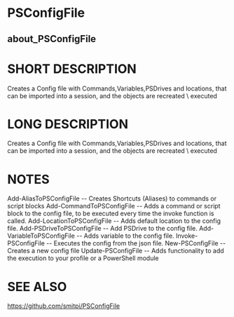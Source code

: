 # PSConfigFile
## about_PSConfigFile

# SHORT DESCRIPTION
Creates a Config file with Commands,Variables,PSDrives and locations, that can be imported into a session, and the objects are recreated \ executed

# LONG DESCRIPTION
Creates a Config file with Commands,Variables,PSDrives and locations, that can be imported into a session, and the objects are recreated \ executed

# NOTES
Add-AliasToPSConfigFile -- Creates Shortcuts (Aliases) to commands or script blocks
Add-CommandToPSConfigFile -- Adds a command or script block to the config file, to be executed every time the invoke function is called.
Add-LocationToPSConfigFile -- Adds default location to the config file.
Add-PSDriveToPSConfigFile -- Add PSDrive to the config file.
Add-VariableToPSConfigFile -- Adds variable to the config file.
Invoke-PSConfigFile -- Executes the config from the json file.
New-PSConfigFile -- Creates a new config file
Update-PSConfigFile -- Adds functionality to add the execution to your profile or a PowerShell module


# SEE ALSO
https://github.com/smitpi/PSConfigFile

